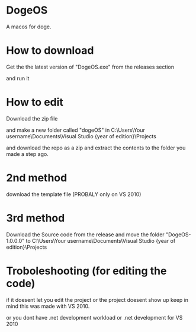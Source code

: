 # DogeOS
A macos for doge.

# How to download

Get the the latest version of "DogeOS.exe" from the releases section

and run it

# How to edit

Download the zip file

and make a new folder called "dogeOS" in C:\Users\Your username\Documents\Visual Studio {year of edition}\Projects

and download the repo as a zip and extract the contents to the folder you made a step ago.

# 2nd method
download the template  file (PROBALY only on VS 2010) 

# 3rd method

Download the Source code from the release and move the folder "DogeOS-1.0.0.0" to C:\Users\Your username\Documents\Visual Studio {year of edition}\Projects

# Troboleshooting (for editing the code)

if it doesent let you edit the project or the project doesent show up keep in mind this was made with VS 2010.

or you dont have .net development workload or .net development for VS 2010
